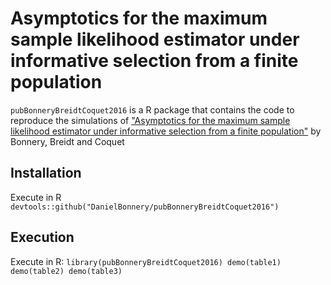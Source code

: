 # Asymptotics for the maximum sample likelihood estimator under informative selection from a finite population

`pubBonneryBreidtCoquet2016` is a R package that contains the code to reproduce the simulations of ["Asymptotics for the maximum sample likelihood estimator under informative selection from a finite population"](http://www.e-publications.org/ims/submission/BEJ/user/submissionFile/22863?confirm=fc84d1a5) by Bonnery, Breidt and Coquet

## Installation
Execute in R
`devtools::github("DanielBonnery/pubBonneryBreidtCoquet2016")`

## Execution
Execute in R:
  `library(pubBonneryBreidtCoquet2016)
  demo(table1)
  demo(table2)
  demo(table3)`

